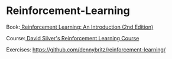 # Reinforcement-Learning

Book:<a href="http://incompleteideas.net/book/bookdraft2018jan1.pdf"> Reinforcement Learning: An Introduction (2nd Edition) </a>

Course:<a href="http://www0.cs.ucl.ac.uk/staff/d.silver/web/Teaching.html"> David Silver's Reinforcement Learning Course </a>

Exercises: https://github.com/dennybritz/reinforcement-learning/
